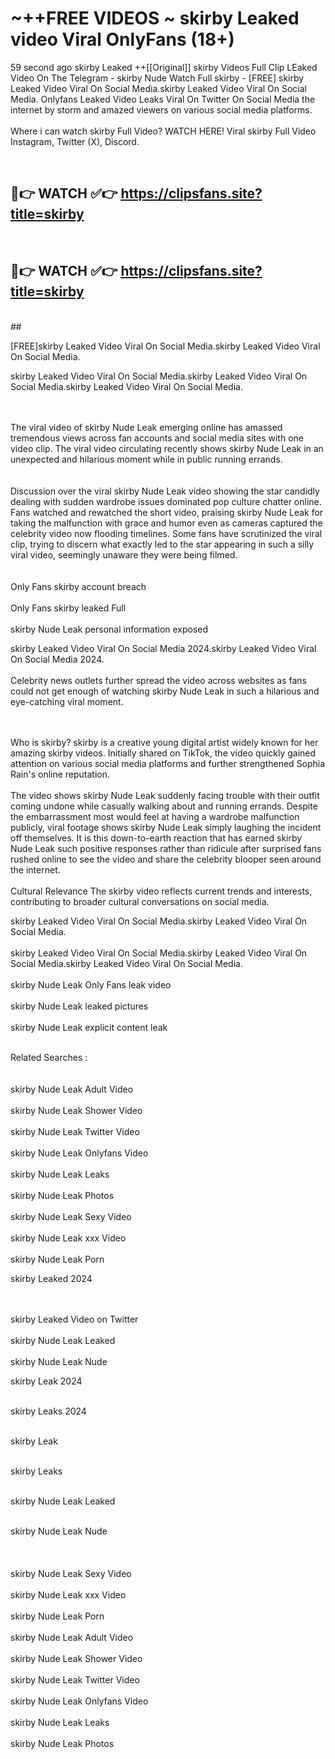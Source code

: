 # ~++FREE VIDEOS ~ skirby Leaked video Viral OnlyFans (18+)<br>


59 second ago skirby Leaked ++[[Original]] skirby Videos Full Clip LEaked Video On The Telegram  - skirby Nude  Watch Full skirby - [FREE] skirby Leaked Video Viral On Social Media.skirby Leaked Video Viral On Social Media.   Onlyfans Leaked Video Leaks Viral On Twitter On Social Media the internet by storm and amazed viewers on various social media platforms. <br><br>
Where i can watch skirby Full Video? WATCH HERE! Viral skirby Full Video Instagram, Twitter (X), Discord. <br>


 <br>

##  🔴👉 WATCH ✅👉  <a href="https://clipsfans.site?title=skirby&ref=git">https://clipsfans.site?title=skirby</a> <br>
  <br>

##  🔴👉 WATCH ✅👉  <a href="https://clipsfans.site?title=skirby&ref=git">https://clipsfans.site?title=skirby</a> <br>
  <br>
  ##



[FREE]skirby Leaked Video Viral On Social Media.skirby Leaked Video Viral On Social Media. <br>

skirby Leaked Video Viral On Social Media.skirby Leaked Video Viral On Social Media.skirby Leaked Video Viral On Social Media. <br>


  <br>

  <br>
The viral video of skirby Nude Leak emerging online has amassed tremendous views across fan accounts and social media sites with one video clip. The viral video circulating recently shows skirby Nude Leak in an unexpected and hilarious moment while in public running errands.<br>
<br>


<br>
Discussion over the viral skirby Nude Leak video showing the star candidly dealing with sudden wardrobe issues dominated pop culture chatter online. Fans watched and rewatched the short video, praising skirby Nude Leak for taking the malfunction with grace and humor even as cameras captured the celebrity video now flooding timelines. Some fans have scrutinized the viral clip, trying to discern what exactly led to the star appearing in such a silly viral video, seemingly unaware they were being filmed.<br>
<br>
<br> 
Only Fans skirby account breach<br>
<br>
Only Fans skirby leaked Full <br>
<br>
skirby Nude Leak personal information exposed<br>

skirby Leaked Video Viral On Social Media 2024.skirby Leaked Video Viral On Social Media 2024. <br>
<br>
Celebrity news outlets further spread the video across websites as fans could not get enough of watching skirby Nude Leak in such a hilarious and eye-catching viral moment.<br>
<br>

<br>
Who is skirby? skirby is a creative young digital artist widely known for her amazing skirby videos. Initially shared on TikTok, the video quickly gained attention on various social media platforms and further strengthened Sophia Rain's online reputation.<br>
<br>
The video shows skirby Nude Leak suddenly facing trouble with their outfit coming undone while casually walking about and running errands. Despite the embarrassment most would feel at having a wardrobe malfunction publicly, viral footage shows skirby Nude Leak simply laughing the incident off themselves. It is this down-to-earth reaction that has earned skirby Nude Leak such positive responses rather than ridicule after surprised fans rushed online to see the video and share the celebrity blooper seen around the internet.<br>
<br>
Cultural Relevance The skirby video reflects current trends and interests, contributing to broader cultural conversations on social media.<br>

skirby Leaked Video Viral On Social Media.skirby Leaked Video Viral On Social Media.<br>
<br>
skirby Leaked Video Viral On Social Media.skirby Leaked Video Viral On Social Media.skirby Leaked Video Viral On Social Media.<br>
<br>
skirby Nude Leak Only Fans leak video<br>
<br>
skirby Nude Leak leaked pictures<br>
<br>
skirby Nude Leak explicit content leak<br>


<br>
Related Searches :<br>
<br>

<br>
skirby Nude Leak Adult Video<br>
<br>
skirby Nude Leak Shower Video<br>
<br>
skirby Nude Leak Twitter Video<br>
<br>
skirby Nude Leak Onlyfans Video<br>
<br>
skirby Nude Leak Leaks<br>
<br>
skirby Nude Leak Photos<br>

<br>
skirby Nude Leak Sexy Video<br>
<br>
skirby Nude Leak xxx Video<br>
<br>
skirby Nude Leak Porn<br>

skirby  Leaked 2024 <br> <br>
<br>

skirby Leaked Video on Twitter <br>
<br>
skirby Nude Leak Leaked<br>
<br>
skirby Nude Leak Nude<br>


skirby  Leak 2024 <br> <br>



skirby  Leaks 2024 <br> <br>



 
skirby  Leak<br> <br>



skirby  Leaks<br> <br>


skirby Nude Leak Leaked<br> <br>

skirby Nude Leak Nude<br> <br>
<br> <br>
skirby Nude Leak Sexy Video
<br> <br>
skirby Nude Leak xxx Video
<br> <br>
skirby Nude Leak Porn
<br> <br>
skirby Nude Leak Adult Video
<br> <br>
skirby Nude Leak Shower Video
<br> <br>
skirby Nude Leak Twitter Video
<br> <br>
skirby Nude Leak Onlyfans Video
<br> <br>
skirby Nude Leak Leaks
<br> <br>
skirby Nude Leak Photos






</p>




 



</p>










